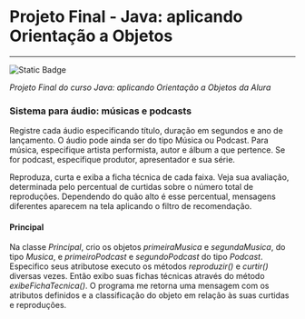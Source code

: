 # Projeto Final - Java: aplicando Orientação a Objetos

***

![Static Badge](https://img.shields.io/badge/Status-Done-dark_green)

*Projeto Final do curso Java: aplicando Orientação a Objetos da Alura*

### Sistema para áudio: músicas e podcasts

Registre cada áudio especificando título, duração em segundos e ano de lançamento.
O áudio pode ainda ser do tipo Música ou Podcast. Para música, especifique artista performista,
autor e álbum a que pertence. Se for podcast, especifique produtor, apresentador e sua série.


Reproduza, curta e exiba a ficha técnica de cada faixa. Veja sua avaliação, determinada pelo percentual de curtidas sobre
o número total de reproduções. Dependendo do quão alto é esse percentual, mensagens diferentes
aparecem na tela aplicando o filtro de recomendação.

#### Principal

Na classe *Principal*, crio os objetos *primeiraMusica* e *segundaMusica*, do tipo *Musica*, e *primeiroPodcast* e *segundoPodcast*
do tipo *Podcast*. Especifico seus atributose executo os métodos *reproduzir()* e *curtir()* diversas vezes. Então exibo suas fichas técnicas através do método *exibeFichaTecnica()*. O programa me retorna uma mensagem com os
atributos definidos e a classificação do objeto em relação às suas curtidas e reproduções.